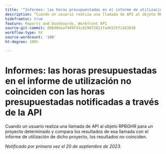 ```yaml
---
title: '“Informes: las horas presupuestadas en el informe de utilización no coinciden con las horas presupuestadas notificadas a través de la API'
description: “Cuando un usuario realiza una llamada de API al objeto RPBGHR para un proyecto determinado y compara los resultados de esa llamada con el informe de utilización de dicho proyecto, los resultados no coinciden. ”
hidefromtoc: true
feature: Reports and Dashboards, Workfront API
source-git-commit: d08d0daaf949f45c829d72811fa46535f1263638
workflow-type: ht
source-wordcount: '100'
ht-degree: 100%

---
```



# Informes: las horas presupuestadas en el informe de utilización no coinciden con las horas presupuestadas notificadas a través de la API

Cuando un usuario realiza una llamada de API al objeto RPBGHR para un proyecto determinado y compara los resultados de esa llamada con el informe de utilización de dicho proyecto, los resultados no coinciden.

_Notificado por primera vez el 20 de septiembre de 2023._
